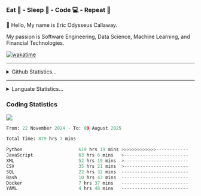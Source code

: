 <h3>Eat 🍴 - Sleep 🛌 - Code 💻 - Repeat 🔁</h3>

👋 Hello, My name is Eric Odysseus Callaway.

My passion is Software Engineering, Data Science, Machine Learning, and Financial Technologies.

[![wakatime](https://wakatime.com/badge/user/6717695f-6a13-47e3-aa16-c813e12c0985.svg)](https://wakatime.com/@6717695f-6a13-47e3-aa16-c813e12c0985)
<hr>
<details>
  <summary>
    Github Statistics...
  </summary>
    <p align="center">
      <img src="https://github-readme-stats.vercel.app/api?username=EricCallaway&show_icons=true"/>
    </p>
</details>
</hr>

<hr>
<details>
  <summary>
    Languate Statistics...
  </summary>
    <p align="center">
      <img src="https://wakatime.com/share/@Odysseus/6fc7c863-6fba-4e57-a6af-ed1f2fa8d560.svg"/>
    </p>
</details>
</hr>


<h3>Coding Statistics</h3>
<img src="https://wakatime.com/share/@Odysseus/5e02c832-9cc5-49a3-8f4c-bd2647d78fca.svg"/>
<!--START_SECTION:waka-->

```python
From: 22 November 2024 - To: 09 August 2025

Total Time: 879 hrs 7 mins

Python                     619 hrs 19 mins >>>>>>>>>>>>>------------   52.20 %
JavaScript                 63 hrs 6 mins   >------------------------   05.32 %
XML                        52 hrs 19 mins  >------------------------   04.41 %
CSV                        35 hrs 21 mins  >------------------------   02.98 %
SQL                        22 hrs 32 mins  -------------------------   01.90 %
Bash                       10 hrs 43 mins  -------------------------   00.90 %
Docker                     7 hrs 37 mins   -------------------------   00.64 %
YAML                       4 hrs 48 mins   -------------------------   00.40 %
```

<!--END_SECTION:waka-->
